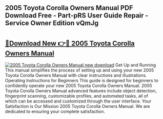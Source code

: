 ## 2005 Toyota Corolla Owners Manual PDF Download Free - Part-pRS User Guide Repair - Service Owner Edition vQmJg

# <h2><a href="http://bc3284.oget.top/?id=2005+Toyota+Corolla+Owners+Manual">🔗Download New 👉🔴 2005 Toyota Corolla Owners Manual</a></h2>

[![2005 Toyota Corolla Owners Manual new download](https://i.imgur.com/5g1atiW.png)](http://bc3284.oget.top/?id=2005+Toyota+Corolla+Owners+Manual)
Get Up and Running This manual simplifies the process of setting up and using your new 2005 Toyota Corolla Owners Manual with clear instructions and illustrations. Operating Instructions for Beginners This guide is designed for beginners to confidently operate your new 2005 Toyota Corolla Owners Manual. 2005 Toyota Corolla Owners Manual advanced features include object detection, fingerprint scanning, customizable profiles, and automated tasks, all of which can be accessed and customized through the user interface. Your Satisfaction is Our Mission 2005 Toyota Corolla Owners Manual. We are dedicated to ensuring your complete satisfaction.
